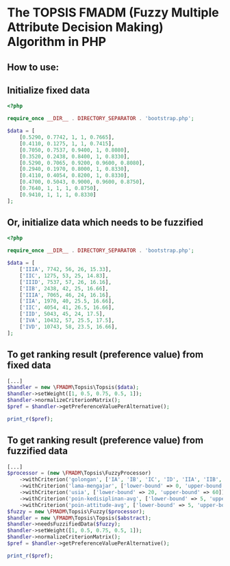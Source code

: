 # The TOPSIS FMADM (Fuzzy Multiple Attribute Decision Making) Algorithm in PHP

## How to use:

## Initialize fixed data

```php
<?php

require_once __DIR__ . DIRECTORY_SEPARATOR . 'bootstrap.php';

$data = [
	[0.5290, 0.7742, 1, 1, 0.7665],
	[0.4110, 0.1275, 1, 1, 0.7415],
	[0.7050, 0.7537, 0.9400, 1, 0.8080],
	[0.3520, 0.2438, 0.8400, 1, 0.8330],
	[0.5290, 0.7065, 0.9200, 0.9600, 0.8080],
	[0.2940, 0.1970, 0.8000, 1, 0.8330],
	[0.4110, 0.4054, 0.8200, 1, 0.8330],
	[0.4700, 0.5043, 0.9000, 0.9600, 0.8750],
	[0.7640, 1, 1, 1, 0.8750],
	[0.9410, 1, 1, 1, 0.8330]
];
```

## Or, initialize data which needs to be fuzzified
```php
<?php

require_once __DIR__ . DIRECTORY_SEPARATOR . 'bootstrap.php';

$data = [
	['IIIA', 7742, 56, 26, 15.33],
	['IIC', 1275, 53, 25, 14.83],
	['IIID', 7537, 57, 26, 16.16],
	['IIB', 2438, 42, 25, 16.66],
	['IIIA', 7065, 46, 24, 16.16],
	['IIA', 1970, 40, 25.5, 16.66],
	['IIC', 4054, 41, 26.5, 16.66],
	['IID', 5043, 45, 24, 17.5],
	['IVA', 10432, 57, 25.5, 17.5],
	['IVD', 10743, 58, 23.5, 16.66],
];
```

## To get ranking result (preference value) from fixed data
```php
[...]
$handler = new \FMADM\Topsis\Topsis($data);
$handler->setWeight([1, 0.5, 0.75, 0.5, 1]);
$handler->normalizeCriterionMatrix();
$pref = $handler->getPreferenceValuePerAlternative();

print_r($pref);
```

## To get ranking result (preference value) from fuzzified data
```php
[...]
$processor = (new \FMADM\Topsis\FuzzyProcessor)
	->withCriterion('golongan', ['IA', 'IB', 'IC', 'ID', 'IIA', 'IIB', 'IIC', 'IID', 'IIIA', 'IIIB', 'IIIC', 'IIID', 'IVA', 'IVB', 'IVC', 'IVD', 'IVE'])
	->withCriterion('lama-mengajar', ['lower-bound' => 0, 'upper-bound' => 10000])
	->withCriterion('usia', ['lower-bound' => 20, 'upper-bound' => 60])
	->withCriterion('poin-kedisiplinan-avg', ['lower-bound' => 5, 'upper-bound' => 25])
	->withCriterion('poin-attitude-avg', ['lower-bound' => 5, 'upper-bound' => 20]);
$fuzzy = new \FMADM\Topsis\Fuzzy($processor);
$handler = new \FMADM\Topsis\Topsis($abstract);
$handler->needsFuzzifiedData($fuzzy);
$handler->setWeight([1, 0.5, 0.75, 0.5, 1]);
$handler->normalizeCriterionMatrix();
$pref = $handler->getPreferenceValuePerAlternative();

print_r($pref);
```
